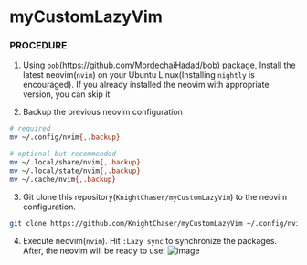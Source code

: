 # myCustomLazyVim

### PROCEDURE

1. Using `bob`(https://github.com/MordechaiHadad/bob) package, Install the latest neovim(`nvim`) on your Ubuntu Linux(Installing `nightly` is encouraged).
   If you already installed the neovim with appropriate version, you can skip it

2. Backup the previous neovim configuration
```bash
# required
mv ~/.config/nvim{,.backup}

# optional but recommended
mv ~/.local/share/nvim{,.backup}
mv ~/.local/state/nvim{,.backup}
mv ~/.cache/nvim{,.backup}
```
3. Git clone this repository(`KnightChaser/myCustomLazyVim`) to the neovim configuration.
```bash
git clone https://github.com/KnightChaser/myCustomLazyVim ~/.config/nvim
```

4. Execute neovim(`nvim`). Hit `:Lazy sync` to synchronize the packages. After, the neovim will be ready to use!
![image](https://github.com/user-attachments/assets/f3fbffea-2db9-4ad1-ae7c-1a18714cd6f6)
